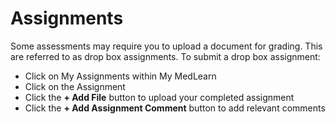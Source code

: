 # Assignments
Some assessments may require you to upload a document for grading. This are referred to as drop box assignments. To submit a drop box assignment:

* Click on My Assignments within My MedLearn
* Click on the Assignment 
* Click the **+ Add File** button to upload your completed assignment
* Click the **+ Add Assignment Comment** button to add relevant comments

